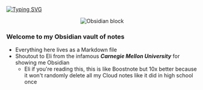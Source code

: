 [![Typing SVG](https://readme-typing-svg.demolab.com?font=Fira+Code&size=55&pause=1000&color=9270DB&center=true&width=750&height=100&lines=Justin's+Obsidian+Vault)](https://git.io/typing-svg)
<p align="center">
  <img
    src="https://github.com/user-attachments/assets/7da18d63-7326-4b5c-bb21-47d01217a563"
    alt="Obsidian block"
  />
</p>

### Welcome to my Obsidian vault of notes

- Everything here lives as a Markdown file
- Shoutout to Eli from the infamous ***Carnegie Mellon University*** for showing me Obsidian
	- Eli if you're reading this, this is like Boostnote but 10x better because it won't randomly delete all my Cloud notes like it did in high school once
